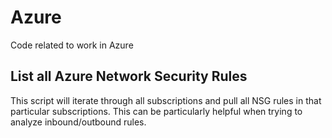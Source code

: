 # Azure
Code related to work in Azure

## List all Azure Network Security Rules
This script will iterate through all subscriptions and pull all NSG rules in that particular subscriptions. This can be particularly helpful when trying to analyze inbound/outbound rules.
